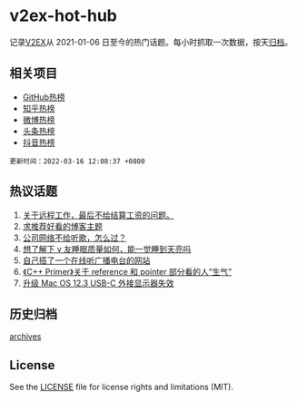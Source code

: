 # v2ex-hot-hub

 记录[V2EX](https://www.v2ex.com/)从 2021-01-06 日至今的热门话题。每小时抓取一次数据，按天[归档](archives)。
 
 ## 相关项目

- [GitHub热榜](https://github.com/lonnyzhang423/github-hot-hub)
- [知乎热榜](https://github.com/lonnyzhang423/zhihu-hot-hub)
- [微博热榜](https://github.com/lonnyzhang423/weibo-hot-hub)
- [头条热榜](https://github.com/lonnyzhang423/toutiao-hot-hub)
- [抖音热榜](https://github.com/lonnyzhang423/douyin-hot-hub)


 `更新时间：2022-03-16 12:08:37 +0800`

## 热议话题

1. [关于远程工作，最后不给结算工资的问题。](https://www.v2ex.com/t/840465)
1. [求推荐好看的博客主题](https://www.v2ex.com/t/840591)
1. [公司网络不给听歌，怎么过？](https://www.v2ex.com/t/840502)
1. [想了解下 v 友睡眠质量如何，能一觉睡到天亮吗](https://www.v2ex.com/t/840652)
1. [自己搭了一个在线听广播电台的网站](https://www.v2ex.com/t/840594)
1. [《C++ Primer》关于 reference 和 pointer 部分看的人“生气”](https://www.v2ex.com/t/840451)
1. [升级 Mac OS 12.3 USB-C 外接显示器失效](https://www.v2ex.com/t/840470)

## 历史归档

[archives](archives)

## License

See the [LICENSE](LICENSE) file for license rights and limitations (MIT).
